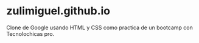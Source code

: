 # zulimiguel.github.io
Clone de Google usando HTML y CSS como practica de un bootcamp con Tecnolochicas pro.
